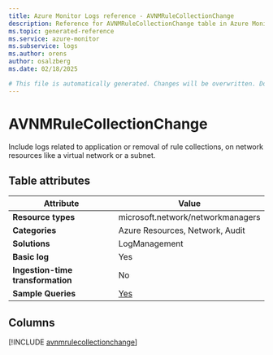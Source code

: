 ```yaml
---
title: Azure Monitor Logs reference - AVNMRuleCollectionChange
description: Reference for AVNMRuleCollectionChange table in Azure Monitor Logs.
ms.topic: generated-reference
ms.service: azure-monitor
ms.subservice: logs
ms.author: orens
author: osalzberg
ms.date: 02/18/2025

# This file is automatically generated. Changes will be overwritten. Do not change this file directly.
---
```


# AVNMRuleCollectionChange

Include logs related to application or removal of rule collections, on network resources like a virtual network or a subnet.


## Table attributes

|Attribute|Value|
|---|---|
|**Resource types**|microsoft.network/networkmanagers|
|**Categories**|Azure Resources, Network, Audit|
|**Solutions**| LogManagement|
|**Basic log**|Yes|
|**Ingestion-time transformation**|No|
|**Sample Queries**|[Yes](/azure/azure-monitor/reference/queries/avnmrulecollectionchange)|



## Columns
  
[!INCLUDE [avnmrulecollectionchange](~/reusable-content/ce-skilling/azure/includes/azure-monitor/reference/tables/avnmrulecollectionchange-include.md)]
